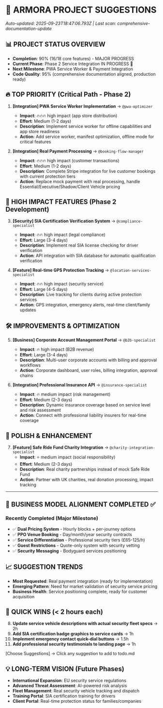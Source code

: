 # 🎯 ARMORA PROJECT SUGGESTIONS
*Auto-updated: 2025-09-23T18:47:06.793Z | Last scan: comprehensive-documentation-update*

## 📊 PROJECT STATUS OVERVIEW
- **Completion**: 90% (16/18 core features) - MAJOR PROGRESS
- **Current Phase**: Phase 2 Service Integration IN PROGRESS 🔄
- **Next Milestone**: PWA Service Worker & Payment Integration
- **Code Quality**: 95% (comprehensive documentation aligned, production ready)

## 🔥 TOP PRIORITY (Critical Path - Phase 2)
1. **[Integration] PWA Service Worker Implementation** → `@pwa-optimizer`
   - **Impact**: 🔥🔥🔥 high impact (app store distribution)
   - **Effort**: Medium (1-2 days)
   - **Description**: Implement service worker for offline capabilities and app store readiness
   - **Action**: Add service worker, manifest optimization, offline mode for critical features

2. **[Integration] Real Payment Processing** → `@booking-flow-manager`
   - **Impact**: 🔥🔥🔥 high impact (customer transactions)
   - **Effort**: Medium (1-2 days)
   - **Description**: Complete Stripe integration for live customer bookings with current protection tiers
   - **Action**: Replace mock payment with real processing, handle Essential/Executive/Shadow/Client Vehicle pricing

## 🚀 HIGH IMPACT FEATURES (Phase 2 Development)
3. **[Security] SIA Certification Verification System** → `@compliance-specialist`
   - **Impact**: 🔥🔥 high impact (legal compliance)
   - **Effort**: Large (3-4 days)
   - **Description**: Implement real SIA license checking for driver verification
   - **Action**: API integration with SIA database for automatic qualification verification

4. **[Feature] Real-time GPS Protection Tracking** → `@location-services-specialist`
   - **Impact**: 🔥🔥 high impact (security service)
   - **Effort**: Large (4-5 days)
   - **Description**: Live tracking for clients during active protection services
   - **Action**: GPS integration, emergency alerts, real-time client/family updates

## 🛠️ IMPROVEMENTS & OPTIMIZATION
5. **[Business] Corporate Account Management Portal** → `@b2b-specialist`
   - **Impact**: 🔥 high impact (B2B revenue)
   - **Effort**: Large (3-4 days)
   - **Description**: Multi-user corporate accounts with billing and approval workflows
   - **Action**: Corporate dashboard, user roles, billing integration, approval chains

6. **[Integration] Professional Insurance API** → `@insurance-specialist`
   - **Impact**: 🔥 medium impact (risk management)
   - **Effort**: Medium (2-3 days)
   - **Description**: Dynamic insurance coverage based on service level and risk assessment
   - **Action**: Connect with professional liability insurers for real-time coverage

## 🎨 POLISH & ENHANCEMENT
7. **[Feature] Safe Ride Fund Charity Integration** → `@charity-integration-specialist`
   - **Impact**: ⭐ medium impact (social responsibility)
   - **Effort**: Medium (2-3 days)
   - **Description**: Real charity partnerships instead of mock Safe Ride Fund
   - **Action**: Partner with UK charities, real donation processing, impact tracking

---

## 🎯 BUSINESS MODEL ALIGNMENT COMPLETED ✅

### **Recently Completed (Major Milestone)**
- ✅ **Dual Pricing System** - Hourly blocks + per-journey options
- ✅ **PPO Venue Booking** - Day/month/year security contracts
- ✅ **Service Differentiation** - Professional security tiers (£65-125/h)
- ✅ **Guest Restrictions** - Quote-only system with security vetting
- ✅ **Security Messaging** - Bodyguard services positioning

## 📈 SUGGESTION TRENDS
- **Most Requested**: Real payment integration (ready for implementation)
- **Emerging Pattern**: Need for market validation of security service pricing
- **Business Health**: Service positioning complete, ready for customer acquisition

## 🎯 QUICK WINS (< 2 hours each)
8. **Update service vehicle descriptions with actual security fleet specs** → 2h
9. **Add SIA certification badge graphics to service cards** → 1h
10. **Implement emergency contact quick-dial buttons** → 1.5h
11. **Add professional security testimonials to landing page** → 1h

[Choose Suggestions] → Click any suggestion to add to todo.md

## 💡 LONG-TERM VISION (Future Phases)
- **International Expansion**: EU security service regulations
- **Advanced Threat Assessment**: AI-powered risk analysis
- **Fleet Management**: Real security vehicle tracking and dispatch
- **Training Portal**: SIA certification training for drivers
- **Client Portal**: Real-time protection status for families/companies
